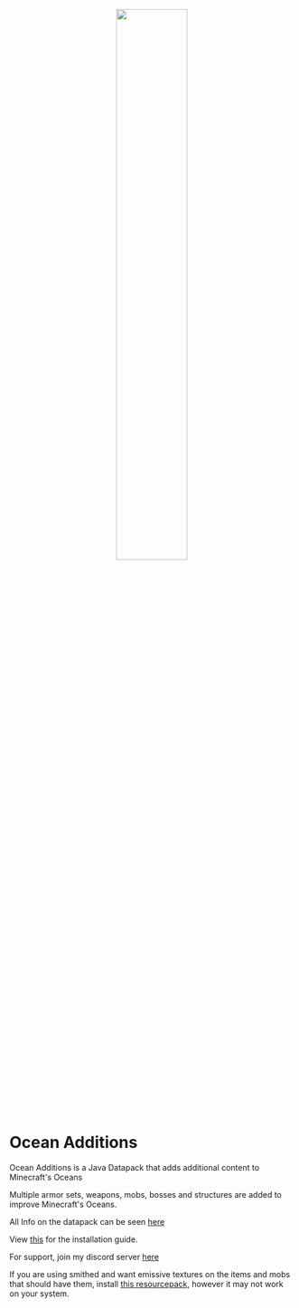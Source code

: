 <p align="center">
  <img width='50%' src="https://github.com/TheNuclearNexus/smithed/blob/master/public/sponsored_project.png?raw=true">
</p>

# Ocean Additions

Ocean Additions is a Java Datapack that adds additional content to Minecraft's Oceans

Multiple armor sets, weapons, mobs, bosses and structures are added to improve Minecraft's Oceans.

All Info on the datapack can be seen [here](https://github.com/primalugly/Ocean-Additions/wiki)

View [this](https://github.com/primalugly/Ocean-Additions/wiki/Installation) for the installation guide.

For support, join my discord server [here](https://discord.gg/UY6mAcMxsH)

If you are using smithed and want emissive textures on the items and mobs that should have them, install [this resourcepack](https://github.com/primalugly/Ocean-Additions/releases/download/untagged-0c3212d7f13518a76031/Ocean_Additions_Resourcepack_Emissives.zip), however it may not work on your system.
